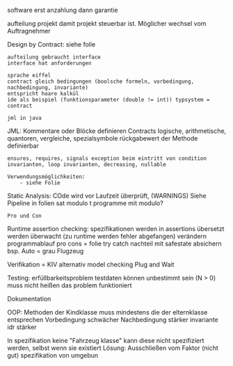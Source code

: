 software erst anzahlung dann garantie

aufteilung projekt damit projekt steuerbar ist. Möglicher wechsel vom
Auftragnehmer

Design by Contract:
    siehe folie
    
    aufteilung gebraucht interface
    interface hat anforderungen

    sprache eiffel
    contract gleich bedingungen (boolsche formeln, vorbedingung, nachbedingung, invariante)
    entspricht hoare kalkül
    ide als beispiel (funktionsparameter (double != int)) typsystem = contract

    jml in java

JML:
    Kommentare oder Blöcke definieren Contracts
    logische, arithmetische, quantoren, vergleiche, spezialsymbole
    rückgabewert der Methode definierbar

    ensures, requires, signals exception beim eintritt von condition
    invarianten, loop invarianten, decreasing, nullable

    Verwendungsmöglichkeiten:
        - siehe Folie

Static Analysis:
    COde wird vor Laufzeit überprüft, (WARNINGS)
    Siehe Pipeline in folien
    sat modulo t programme
    mit modulo?

    Pro und Con

Runtime assertion checking:
    spezifikationen werden in assertions übersetzt
    werden überwacht
    (zu runtime werden fehler abgefangen)
    verändern programmablauf
    pro cons = folie
    try catch nachteil mit safestate absichern
    bsp. Auto = grau
        Flugzeug
    
Verifikation
    = KIV
    alternativ model checking
    Plug and Wait

Testing:
    erfüllbarkeitsproblem
    testdaten können unbestimmt sein (N > 0)
    muss nicht heißen das problem funktioniert

Dokumentation


OOP:
    Methoden der Kindklasse muss mindestens die der elternklasse entsprechen
    Vorbedingung schwächer
    Nachbedingung stärker
    invariante idr stärker




In spezifikation keine "Fahrzeug klasse" kann diese nicht spezifiziert werden, selbst wenn sie existiert
Lösung: 
    Ausschließen vom Faktor (nicht gut)
    spezifikation  von umgebun


    
